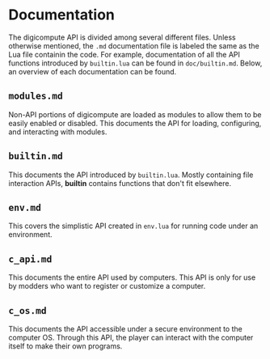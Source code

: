 # Documentation
The digicompute API is divided among several different files. Unless otherwise mentioned, the `.md` documentation file is labeled the same as the Lua file containin the code. For example, documentation of all the API functions introduced by `builtin.lua` can be found in `doc/builtin.md`. Below, an overview of each documentation can be found.

## `modules.md`
Non-API portions of digicompute are loaded as modules to allow them to be easily enabled or disabled. This documents the API for loading, configuring, and interacting with modules.

## `builtin.md`
This documents the API introduced by `builtin.lua`. Mostly containing file interaction APIs, __builtin__ contains functions that don't fit elsewhere.

## `env.md`
This covers the simplistic API created in `env.lua` for running code under an environment.

## `c_api.md`
This documents the entire API used by computers. This API is only for use by modders who want to register or customize a computer.

## `c_os.md`
This documents the API accessible under a secure environment to the computer OS. Through this API, the player can interact with the computer itself to make their own programs.